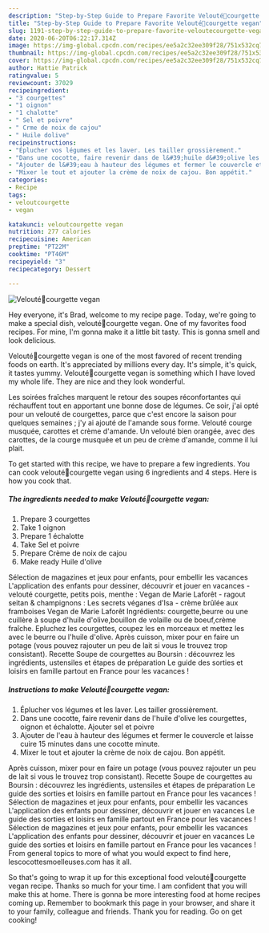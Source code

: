 ```yaml
---
description: "Step-by-Step Guide to Prepare Favorite Velouté🍵courgette vegan"
title: "Step-by-Step Guide to Prepare Favorite Velouté🍵courgette vegan"
slug: 1191-step-by-step-guide-to-prepare-favorite-veloutecourgette-vegan
date: 2020-06-20T06:22:17.314Z
image: https://img-global.cpcdn.com/recipes/ee5a2c32ee309f28/751x532cq70/veloute🍵courgette-vegan-photo-principale-de-la-recette.jpg
thumbnail: https://img-global.cpcdn.com/recipes/ee5a2c32ee309f28/751x532cq70/veloute🍵courgette-vegan-photo-principale-de-la-recette.jpg
cover: https://img-global.cpcdn.com/recipes/ee5a2c32ee309f28/751x532cq70/veloute🍵courgette-vegan-photo-principale-de-la-recette.jpg
author: Hattie Patrick
ratingvalue: 5
reviewcount: 37029
recipeingredient:
- "3 courgettes"
- "1 oignon"
- "1 chalotte"
- " Sel et poivre"
- " Crme de noix de cajou"
- " Huile dolive"
recipeinstructions:
- "Éplucher vos légumes et les laver. Les tailler grossièrement."
- "Dans une cocotte, faire revenir dans de l&#39;huile d&#39;olive les courgettes, oignon et échalotte. Ajouter sel et poivre"
- "Ajouter de l&#39;eau à hauteur des légumes et fermer le couvercle et laisse cuire 15 minutes dans une cocotte minute."
- "Mixer le tout et ajouter la crème de noix de cajou. Bon appétit."
categories:
- Recipe
tags:
- veloutcourgette
- vegan

katakunci: veloutcourgette vegan 
nutrition: 277 calories
recipecuisine: American
preptime: "PT22M"
cooktime: "PT46M"
recipeyield: "3"
recipecategory: Dessert

---
```



![Velouté🍵courgette vegan](https://img-global.cpcdn.com/recipes/ee5a2c32ee309f28/751x532cq70/veloute🍵courgette-vegan-photo-principale-de-la-recette.jpg)

Hey everyone, it's Brad, welcome to my recipe page. Today, we're going to make a special dish, velouté🍵courgette vegan. One of my favorites food recipes. For mine, I'm gonna make it a little bit tasty. This is gonna smell and look delicious.

Velouté🍵courgette vegan is one of the most favored of recent trending foods on earth. It's appreciated by millions every day. It's simple, it's quick, it tastes yummy. Velouté🍵courgette vegan is something which I have loved my whole life. They are nice and they look wonderful.

Les soirées fraîches marquent le retour des soupes réconfortantes qui réchauffent tout en apportant une bonne dose de légumes. Ce soir, j&#39;ai opté pour un velouté de courgettes, parce que c&#39;est encore la saison pour quelques semaines ; j&#39;y ai ajouté de l&#39;amande sous forme. Velouté courge musquée, carottes et crème d&#39;amande. Un velouté bien orangée, avec des carottes, de la courge musquée et un peu de crème d&#39;amande, comme il lui plait.


To get started with this recipe, we have to prepare a few ingredients. You can cook velouté🍵courgette vegan using 6 ingredients and 4 steps. Here is how you cook that.

<!--inarticleads1-->

##### The ingredients needed to make Velouté🍵courgette vegan:

1. Prepare 3 courgettes
1. Take 1 oignon
1. Prepare 1 échalotte
1. Take  Sel et poivre
1. Prepare  Crème de noix de cajou
1. Make ready  Huile d&#39;olive


Sélection de magazines et jeux pour enfants, pour embellir les vacances L&#39;application des enfants pour dessiner, découvrir et jouer en vacances - velouté courgette, petits pois, menthe : Vegan de Marie Laforêt - ragout seitan &amp; champignons : Les secrets véganes d&#39;Isa - crème brûlée aux framboises Vegan de Marie Laforêt Ingrédients: courgette,beurre ou une cuillère à soupe d&#39;huile d&#39;olive,bouillon de volaille ou de boeuf,crème fraîche. Epluchez les courgettes, coupez les en morceaux et mettez les avec le beurre ou l&#39;huile d&#39;olive. Après cuisson, mixer pour en faire un potage (vous pouvez rajouter un peu de lait si vous le trouvez trop consistant). Recette Soupe de courgettes au Boursin : découvrez les ingrédients, ustensiles et étapes de préparation Le guide des sorties et loisirs en famille partout en France pour les vacances ! 

<!--inarticleads2-->

##### Instructions to make Velouté🍵courgette vegan:

1. Éplucher vos légumes et les laver. Les tailler grossièrement.
1. Dans une cocotte, faire revenir dans de l&#39;huile d&#39;olive les courgettes, oignon et échalotte. Ajouter sel et poivre
1. Ajouter de l&#39;eau à hauteur des légumes et fermer le couvercle et laisse cuire 15 minutes dans une cocotte minute.
1. Mixer le tout et ajouter la crème de noix de cajou. Bon appétit.


Après cuisson, mixer pour en faire un potage (vous pouvez rajouter un peu de lait si vous le trouvez trop consistant). Recette Soupe de courgettes au Boursin : découvrez les ingrédients, ustensiles et étapes de préparation Le guide des sorties et loisirs en famille partout en France pour les vacances ! Sélection de magazines et jeux pour enfants, pour embellir les vacances L&#39;application des enfants pour dessiner, découvrir et jouer en vacances Le guide des sorties et loisirs en famille partout en France pour les vacances ! Sélection de magazines et jeux pour enfants, pour embellir les vacances L&#39;application des enfants pour dessiner, découvrir et jouer en vacances Le guide des sorties et loisirs en famille partout en France pour les vacances ! From general topics to more of what you would expect to find here, lescocottesmoelleuses.com has it all. 

So that's going to wrap it up for this exceptional food velouté🍵courgette vegan recipe. Thanks so much for your time. I am confident that you will make this at home. There is gonna be more interesting food at home recipes coming up. Remember to bookmark this page in your browser, and share it to your family, colleague and friends. Thank you for reading. Go on get cooking!
